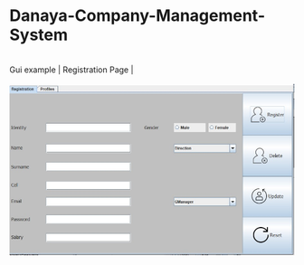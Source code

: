 # Danaya-Company-Management-System
<br/>
Gui example | Registration Page |
<br/>
<br/>

<img src="/images/registration.jpeg" alt="" title="" />
